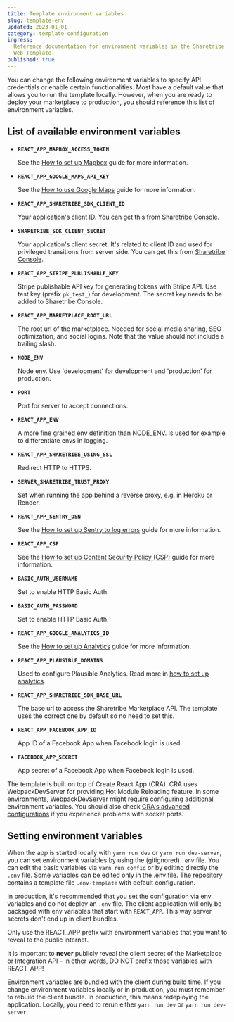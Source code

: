 ```yaml
---
title: Template environment variables
slug: template-env
updated: 2023-01-01
category: template-configuration
ingress:
  Reference documentation for environment variables in the Sharetribe
  Web Template.
published: true
---
```


You can change the following environment variables to specify API
credentials or enable certain functionalities. Most have a default value
that allows you to run the template locally. However, when you are ready
to deploy your marketplace to production, you should reference this list
of environment variables.

## List of available environment variables

- **`REACT_APP_MAPBOX_ACCESS_TOKEN`**

  See the
  [How to set up Mapbox](/template/how-to-set-up-mapbox-for-template/)
  guide for more information.

- **`REACT_APP_GOOGLE_MAPS_API_KEY`**

  See the
  [How to use Google Maps](/template/how-to-use-google-maps-in-template/)
  guide for more information.

- **`REACT_APP_SHARETRIBE_SDK_CLIENT_ID`**

  Your application's client ID. You can get this from
  [Sharetribe Console](https://flex-console.sharetribe.com/applications).

- **`SHARETRIBE_SDK_CLIENT_SECRET`**

  Your application's client secret. It's related to client ID and used
  for privileged transitions from server side. You can get this from
  [Sharetribe Console](https://flex-console.sharetribe.com/applications).

- **`REACT_APP_STRIPE_PUBLISHABLE_KEY`**

  Stripe publishable API key for generating tokens with Stripe API. Use
  test key (prefix `pk_test_`) for development. The secret key needs to
  be added to Sharetribe Console.

- **`REACT_APP_MARKETPLACE_ROOT_URL`**

  The root url of the marketplace. Needed for social media sharing, SEO
  optimization, and social logins. Note that the value should not
  include a trailing slash.

- **`NODE_ENV`**

  Node env. Use 'development' for development and 'production' for
  production.

- **`PORT`**

  Port for server to accept connections.

- **`REACT_APP_ENV`**

  A more fine grained env definition than NODE_ENV. Is used for example
  to differentiate envs in logging.

- **`REACT_APP_SHARETRIBE_USING_SSL`**

  Redirect HTTP to HTTPS.

- **`SERVER_SHARETRIBE_TRUST_PROXY`**

  Set when running the app behind a reverse proxy, e.g. in Heroku or
  Render.

- **`REACT_APP_SENTRY_DSN`**

  See the
  [How to set up Sentry to log errors](/template/how-to-set-up-sentry/)
  guide for more information.

- **`REACT_APP_CSP`**

  See the
  [How to set up Content Security Policy (CSP)](/template/how-to-set-up-csp-for-template/)
  guide for more information.

- **`BASIC_AUTH_USERNAME`**

  Set to enable HTTP Basic Auth.

- **`BASIC_AUTH_PASSWORD`**

  Set to enable HTTP Basic Auth.

- **`REACT_APP_GOOGLE_ANALYTICS_ID`**

  See the
  [How to set up Analytics](/template/how-to-set-up-analytics-for-template/)
  guide for more information.

- **`REACT_APP_PLAUSIBLE_DOMAINS`**

  Used to configure Plausible Analytics. Read more in
  [how to set up analytics](/template/how-to-set-up-analytics-for-template/).

* **`REACT_APP_SHARETRIBE_SDK_BASE_URL`**

  The base url to access the Sharetribe Marketplace API. The template
  uses the correct one by default so no need to set this.

* **`REACT_APP_FACEBOOK_APP_ID`**

  App ID of a Facebook App when Facebook login is used.

* **`FACEBOOK_APP_SECRET`**

  App secret of a Facebook App when Facebook login is used.

<info>

The template is built on top of Create React App (CRA). CRA uses
WebpackDevServer for providing Hot Module Reloading feature. In some
environments, WebpackDevServer might require configuring additional
environment variables. You should also check
[CRA's advanced configurations](https://create-react-app.dev/docs/advanced-configuration)
if you experience problems with socket ports.

</info>

## Setting environment variables

When the app is started locally with `yarn run dev` or
`yarn run dev-server`, you can set environment variables by using the
(gitignored) `.env` file. You can edit the basic variables via
`yarn run config` or by editing directly the `.env` file. Some variables
can be edited only in the .env file. The repository contains a template
file `.env-template` with default configuration.

In production, it's recommended that you set the configuration via env
variables and do not deploy an `.env` file. The client application will
only be packaged with env variables that start with `REACT_APP`. This
way server secrets don't end up in client bundles.

<warning>

Only use the REACT_APP prefix with environment variables that you want
to reveal to the public internet.

It is important to **never** publicly reveal the client secret of the
Marketplace or Integration API – in other words, DO NOT prefix those
variables with REACT_APP!

</warning>

Environment variables are bundled with the client during build time. If
you change environment variables locally or in production, you must
remember to rebuild the client bundle. In production, this means
redeploying the application. Locally, you need to rerun either
`yarn run dev` or `yarn run dev-server`.
